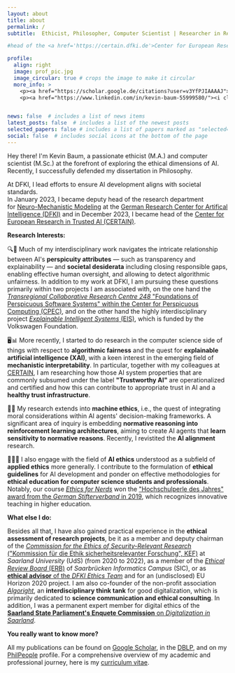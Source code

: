 ```yaml
---
layout: about
title: about
permalink: /
subtitle:  Ethicist, Philosopher, Computer Scientist | Researcher in Responsible and Trusted AI | Head of <a href='https://certain.dfki.de'>CERTAIN</a> and Deputy Head at <a href='https://www.dfki.de/nmm'>NMM</a>, <a href='https://www.dfki.de'>DFKI</a>, Saarbrücken, Germany. 

#head of the <a href='https://certain.dfki.de'>Center for European Research in Trusted AI (CERTAIN)</a> and deputy head at the reserach department for <a href='https://www.dfki.de/nmm'>Neuro-Mechanistic Modeling (NMM)</a> at <a href='https://www.dfki.de/web'>German Research Center for Artificial Intelligence (DFKI)</a>. Saarbrücken. Germany. 

profile:
  align: right
  image: prof_pic.jpg
  image_circular: true # crops the image to make it circular
  more_info: >
    <p><a href="https://scholar.google.de/citations?user=v3YfPJIAAAAJ"><i class="fa-brands fa-google-scholar"></i> Google Scholar</a></p> <br>
    <p><a href="https://www.linkedin.com/in/kevin-baum-55999580/"><i class="fa-brands fa-linkedin-in"></i> Linkedin</a></p> <br>


news: false  # includes a list of news items
latest_posts: false  # includes a list of the newest posts
selected_papers: false # includes a list of papers marked as "selected={true}"
social: false  # includes social icons at the bottom of the page
---
```

<script src="https://kit.fontawesome.com/568534ed70.js" crossorigin="anonymous"></script>


Hey there! I'm Kevin Baum, a passionate ethicist (M.A.) and computer scientist (M.Sc.) at the forefront of exploring the ethical dimensions of AI. Recently, I successfully defended my dissertation in Philosophy.

At DFKI, I lead efforts to ensure AI development aligns with societal standards.  
In January 2023, I became deputy head of the research department for [Neuro-Mechanistic Modeling](https://www.dfki.de/nmm) at the [German Research Center for Artifical Intelligence (DFKI)](https://www.dfki.de/web) and in December 2023, I became head of the [Center for European Research in Trusted AI (CERTAIN)](https://certain.dfki.de).

**Research Interests:** <br>

🔍🤖 Much of my interdisciplinary work navigates the intricate relationship between AI's __perspicuity attributes__ — such as transparency and explainability — and __societal desiderata__ including closing responsible gaps, enabling effective human oversight, and allowing to detect algorithmic unfairness. In addition to my work at DFKI, I am pursuing these questions primarily within two projects I am associated with, on the one hand the [*Transregional Collaborative Research Centre 248* "Foundations of Perspicuous Software Systems" within the Center for Perspicuous Computing (CPEC)](https://www.perspicuous-computing.science/), and on the other hand the highly interdisciplinary project [*Explainable Intelligent Systems* (EIS)](https://explainable-intelligent.systems/), which is funded by the Volkswagen Foundation. 

🖥️📊 More recently, I started to do research in the computer science side of things with respect to __algorithmic fairness__ and the quest for __explainable artificial intelligence (XAI)__, with a keen interest in the emerging field of __mechanistic interpretability__. In particular, together with my colleagues at [CERTAIN](https://certain.dfki.de), I am researching how those AI system properties that are commonly subsumed under the label __"Trustworthy AI"__ are operationalized and certified and how this can contribute to appropriate trust in AI and a __healthy trust infrastructure__.

🤖📜 My research extends into __machine ethics__, i.e., the quest of integrating moral considerations within AI agents' decision-making frameworks. A significant area of inquiry is embedding __normative reasoning into reinforcement learning architectures__, aiming to create AI agents that __learn sensitivity to normative reasons__. Recently, I revistited the __AI alignment__ research.

👨‍🏫📘 I also engage with the field of __AI ethics__ understood as a subfield of __applied ethics__ more generally. I contribute to the formulation of __ethical guidelines__ for AI development and ponder on effective methodologies for __ethical education for computer science students and professionals__. Notably, our course [*Ethics for Nerds*](https://dcms.cs.uni-saarland.de/ethics_23/) won the ["Hochschulperle des Jahres" award from the *German Stifterverband* in 2019](https://saarland-informatics-campus.de/piece-of-news/stifterverband-hochschulperle-des-jahres-2019-fuer-ethics-for-nerds/), which recognizes innovative teaching in higher education.


**What else I do:** <br>

Besides all that, I have also gained practical experience in the __ethical assessment of research projects__, be it as a member and deputy chairman of the [*Commission for the Ethics of Security-Relevant Research* ("Kommission für die Ethik sicherheitsrelevanter Forschung", KEF)](https://www.uni-saarland.de/verwaltung/wissenschaftliche-integritaet/sicherheitsrelevante-forschung.html) at *Saarland University* (UdS) (from 2020 to 2022), as a member of the [*Ethical Review Board* (ERB)](https://erb.cs.uni-saarland.de/) of *Saarbrücken Informatics Campus* (SIC), or as [__ethical advisor__ of the *DFKI Ethics Team*](https://www.dfki.de/web/ueber-uns/governance/ethik-team) and for an (undisclosed) EU Horizon 2020 project. I am also co-founder of the non-profit association [*Algoright*](https://algoright.de/), an __interdisciplinary think tank__ for good digitalization, which is primarily dedicated to __science communication and ethical consulting__. In addition, I was a permanent expert member for digital ethics of the [__Saarland State Parliament's Enquete Commission__ on *Digitalization in Saarland*](https://www.landtag-saar.de/Downloadfile.ashx?FileId=64456&FileName=So16_1902.pdf).


**You really want to know more?** <br>

All my publications can be found on [Google Scholar](https://scholar.google.de/citations?user=v3YfPJIAAAAJ&hl=de), in the [DBLP](https://dblp.org/pid/132/8396.html), and on my [PhilPeople](https://philpeople.org/profiles/kevin-baum) profile. For a comprehensive overview of my academic and professional journey, here is my [curriculum vitae](/assets/pdf/CV_Baum.pdf).





